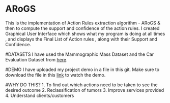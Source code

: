 # ARoGS
This is the implementation of Action Rules extraction algorithm - ARoGS &amp; then to compute the support and confidence of the action rules.
I created Graphical User Interface which shows what my program is doing at all times , and displays the Final List of Action rules , along with their Support and Confidence.

 #DATASETS
I have used the Mammographic Mass Dataset and the Car Evaluation Dataset from [here](http://mlearn.ics.uci.edu/MLSummary.html).


 #DEMO
I have uploaded my project demo in a file in this git. Make sure to download the file in this [link](https://github.com/RahulReddy-Arva/ARoGS/blob/master/PPT%20and%20recordings/recording.webm) to watch the demo.

#WHY DO THIS?
    1. To find out which actions need to be taken to see the desired outcome
    2. Reclassification of tumors
    3. Improve services provided
    4. Understand clients/customers
